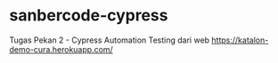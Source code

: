 # sanbercode-cypress
Tugas Pekan 2 - Cypress Automation Testing dari web https://katalon-demo-cura.herokuapp.com/
